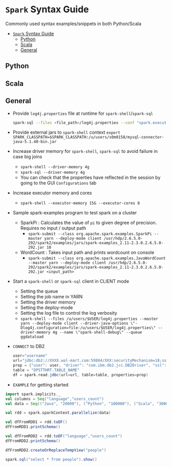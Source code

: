 # `Spark` Syntax Guide

Commonly used syntax examples/snippets in both Python/Scala

- [`Spark` Syntax Guide](#spark-syntax-guide)
  - [Python](#python)
  - [Scala](#scala)
  - [General](#general)

## Python

## Scala

## General

- Provide `log4j.properties` file at runtime for `spark-shell`/`spark-sql`
  
  ```bash
  spark-sql --files <file_path>/log4j.properties --conf "spark.executor.extraJavaOptions='-Dlog4j.configuration=log4j.properties'" --driver-java-options "-Dlog4j.configuration=file:<file_path>/log4j.properties"
  ```

- Provide external jars to `spark-shell` context
  `export SPARK_CLASSPATH=$SPARK_CLASSPATH:/u/users/s0m0158/mysql-connector-java-5.1.40-bin.jar`
- Increase driver memory for `spark-shell`, `spark-sql` to avoid failure in case big joins
  - `spark-shell --driver-memory 4g`
  - `spark-sql --driver-memory 4g`
  - You can check that the properties have reflected in the session by going to the GUI `Configurations` tab
- Increase executor memory and cores
  - `spark-shell --executor-memory 15G --executor-cores 8`
- Sample spark-examples program to test spark on a cluster
  - SparkPi : Calculates the value of `pi` to given degree of precision. Requires no input / output path
    - `spark-submit --class org.apache.spark.examples.SparkPi --master yarn --deploy-mode client /usr/hdp/2.6.5.0-292/spark2/examples/jars/spark-examples_2.11-2.3.0.2.6.5.0-292.jar 10`
  - WordCount : Takes input path and prints wordcount on console
    - `spark-submit --class org.apache.spark.examples.JavaWordCount --master yarn --deploy-mode client /usr/hdp/2.6.5.0-292/spark2/examples/jars/spark-examples_2.11-2.3.0.2.6.5.0-292.jar <input_path>`
- Start a `spark-shell` or `spark-sql` client in CLIENT mode
  - Setting the queue
  - Setting the job name in YARN
  - Setting the driver memory
  - Setting the deploy-mode
  - Setting the log file to control the log verbosity
  - `spark-shell --files /u/users/$USER/log4j.properties --master yarn --deploy-mode client --driver-java-options \"-Dlog4j.configuration=file:/u/users/$USER/log4j.properties\" --driver-memory 4g --name \"spark-shell-debug\" --queue ggdataload`
- `CONNECT` to DB2

  ```scala
  user="username"
  url="jdbc:db2://XXXX.wal-mart.com:59884/XXX:securityMechanism=18;sslConnection=true;sslKeyStoreLocation=<path-to-file>/ssl/DB2SNKUS.sp01.wal-mart.com.pfx;sslKeyStorePassword=<<password>>;sslKeyStoreType=PKCS12;sslTrustStoreLocation=<path-to-file>/ssl/DB2SNKUS.sp01.wal-mart.com.jks;"
  prop = {"user": user, "driver": "com.ibm.db2.jcc.DB2Driver", "ssl": "true", "sslmode" : "require"}
  table = "DPSTTHRT.TABLE_NAME"
  df = spark.read.jdbc(url=url, table=table, properties=prop)
  ```

- `EXAMPLE` for getting started

```scala
import spark.implicits._
val columns = Seq("language","users_count")
val data = Seq(("Java", "20000"), ("Python", "100000"), ("Scala", "3000"))

val rdd = spark.sparkContext.parallelize(data)

val dfFromRDD1 = rdd.toDF()
dfFromRDD1.printSchema()

val dfFromRDD2 = rdd.toDF("language","users_count")
dfFromRDD2.printSchema()

dfFromRDD2.createOrReplaceTempView("people")

spark.sql("select * from people").show()
```
